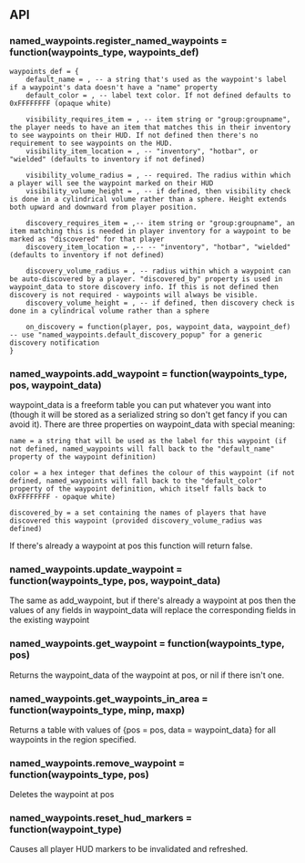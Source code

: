 ## API


### named_waypoints.register_named_waypoints = function(waypoints_type, waypoints_def)

	waypoints_def = {
		default_name = , -- a string that's used as the waypoint's label if a waypoint's data doesn't have a "name" property
		default_color = , -- label text color. If not defined defaults to 0xFFFFFFFF (opaque white)

		visibility_requires_item = , -- item string or "group:groupname", the player needs to have an item that matches this in their inventory to see waypoints on their HUD. If not defined then there's no requirement to see waypoints on the HUD.
		visibility_item_location = , -- "inventory", "hotbar", or "wielded" (defaults to inventory if not defined)

		visibility_volume_radius = , -- required. The radius within which a player will see the waypoint marked on their HUD
		visibility_volume_height = , -- if defined, then visibility check is done in a cylindrical volume rather than a sphere. Height extends both upward and downward from player position.

		discovery_requires_item = ,-- item string or "group:groupname", an item matching this is needed in player inventory for a waypoint to be marked as "discovered" for that player
		discovery_item_location = ,-- -- "inventory", "hotbar", "wielded" (defaults to inventory if not defined)

		discovery_volume_radius = , -- radius within which a waypoint can be auto-discovered by a player. "discovered_by" property is used in waypoint_data to store discovery info. If this is not defined then discovery is not required - waypoints will always be visible.
		discovery_volume_height = , -- if defined, then discovery check is done in a cylindrical volume rather than a sphere

		on_discovery = function(player, pos, waypoint_data, waypoint_def) -- use "named_waypoints.default_discovery_popup" for a generic discovery notification
	}

### named_waypoints.add_waypoint = function(waypoints_type, pos, waypoint_data)

waypoint_data is a freeform table you can put whatever you want into (though it will be stored as a serialized string so don't get fancy if you can avoid it). There are three properties on waypoint_data with special meaning:

	name = a string that will be used as the label for this waypoint (if not defined, named_waypoints will fall back to the "default_name" property of the waypoint definition)
	
	color = a hex integer that defines the colour of this waypoint (if not defined, named_waypoints will fall back to the "default_color" property of the waypoint definition, which itself falls back to 0xFFFFFFFF - opaque white)

	discovered_by = a set containing the names of players that have discovered this waypoint (provided discovery_volume_radius was defined)

If there's already a waypoint at pos this function will return false.

### named_waypoints.update_waypoint = function(waypoints_type, pos, waypoint_data)

The same as add_waypoint, but if there's already a waypoint at pos then the values of any fields in waypoint_data will replace the corresponding fields in the existing waypoint

### named_waypoints.get_waypoint = function(waypoints_type, pos)

Returns the waypoint_data of the waypoint at pos, or nil if there isn't one.

### named_waypoints.get_waypoints_in_area = function(waypoints_type, minp, maxp)

Returns a table with values of {pos = pos, data = waypoint_data} for all waypoints in the region specified.

### named_waypoints.remove_waypoint = function(waypoints_type, pos)

Deletes the waypoint at pos

### named_waypoints.reset_hud_markers = function(waypoint_type)

Causes all player HUD markers to be invalidated and refreshed.
